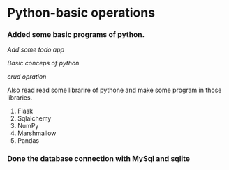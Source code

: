 # Python-basic operations

### Added some basic programs of python.

*Add some todo app*

*Basic conceps of python*

*crud opration*

Also read read some librarire of pythone and make some program in those libraries.
1. Flask
2. Sqlalchemy
3. NumPy
4. Marshmallow
5. Pandas

### Done the database connection with MySql and sqlite
